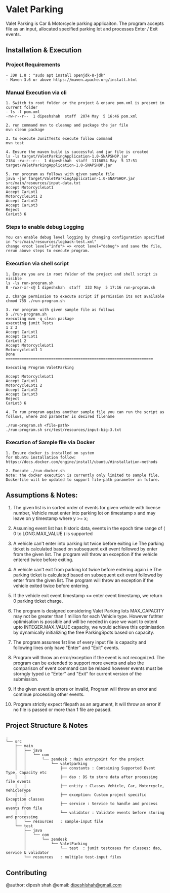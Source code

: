 # Valet Parking
Valet Parking is Car & Motorcycle parking applicaiton. The program accepts file as an input, allocated specified parking lot and processes Enter / Exit events.

## Installation & Execution
### Project Requirements
```
- JDK 1.8 : "sudo apt install openjdk-8-jdk"
- Maven 3.6 or above https://maven.apache.org/install.html
```
### Manual Execution via cli
```
1. Switch to root folder or the project & ensure pom.xml is present in current folder
- ls -l pom.xml
-rw-r--r--  1 dipeshshah  staff  2074 May  5 16:46 pom.xml

2. run command mvn to cleanup and package the jar file
mvn clean package

3. to execute JunitTests execute follow command
mvn test

4. Ensure the maven build is successful and jar file is created
ls -ls target/ValetParkingApplication-1.0-SNAPSHOP.jar
2184 -rw-r--r--  1 dipeshshah  staff  1116054 May  5 17:51 target/ValetParkingApplication-1.0-SNAPSHOP.jar

5. run program as follows with given sample file
java -jar target/ValetParkingApplication-1.0-SNAPSHOP.jar src/main/resources/input-data.txt
Accept MotorcycleLot1
Accept CarLot1
MotorcycleLot1 2
Accept CarLot2
Accept CarLot3
Reject
CarLot3 6
```

### Steps to enable debug Logging
```
You can enable debug level logging by changing configuration specified in "src/main/resources/logback-test.xml" 
change <root level="info"> => <root level="debug"> and save the file, rerun above steps to execute program.
```

### Execution via shell script
```
1. Ensure you are in root folder of the project and shell script is visible
ls -ls run-program.sh
8 -rwxr-xr-x@ 1 dipeshshah  staff  333 May  5 17:16 run-program.sh

2. Change permission to execute script if permission its not available
chmod 755 ./run-program.sh

3. run program with given sample file as follows
$ ./run-program.sh
executing mvn -q clean package
executing junit Tests
1 2 3
Accept CarLot1
Accept CarLot1
CarLot1 2
Accept MotorcycleLot1
MotorcycleLot1 1
Done
=================================================================

Executing Program ValetParking

Accept MotorcycleLot1
Accept CarLot1
MotorcycleLot1 2
Accept CarLot2
Accept CarLot3
Reject
CarLot3 6

4. To run program agains another sample file you can run the script as follows, where 2nd parameter is desired filename

./run-program.sh <file-path>
./run-program.sh src/test/resources/input-big-3.txt
```

### Execution of Sample file via Docker
```
1. Ensure docker is installed on system
for Ubuntu installation follow: https://docs.docker.com/engine/install/ubuntu/#installation-methods

2. Execute ./run-docker.sh
Note: the docker execution is currently only limited to sample file. Dockerfile will be updated to support file-path parameter in future.
```

##    Assumptions & Notes:

1. The given list is in sorted order of events for given vehicle with license number, Vehicle must enter into parking lot on timestamp x and may leave on y timestamp where y >= x;

2. Assuming event list has historic data, events in the epoch time range of ( 0 to LONG.MAX_VALUE ) is supported

3. A vehicle can't enter into parking lot twice before exiting i.e The parking ticket is calculated based on subsequent exit event followed by enter from the given list. The program will throw an exception if the vehicle entered twice before exiting. 

4. A vehicle can't exit from parking lot twice before entering again i.e The parking ticket is calculated based on subsequent exit event followed by enter from the given list. The program will throw an exception if the vehicle exited twice before entering. 

5. If the vehicle exit event timestamp <= enter event timestamp, we return 0 parking ticket charge.

6. The program is designed considering Valet Parking lots MAX_CAPACITY may not be greater than 1 million for each Vehicle type. However futhter optimisation is possible and will be needed in case we want to extent upto INTEGER.MAX_VALUE capacity, we would achieve this optimisation by dynamically initializing the free ParkingSpots based on capacity.  

7. The program assumes 1st line of every input file is capacity and following lines only have "Enter" and "Exit" events.

8. Program will throw an error/exception if the event is not recognized. The program can be extended to support more events and also the comparison of event command can be relaxed however events must be storngly typed i.e "Enter" and "Exit" for current version of the submission.

9. If the given event is errors or invalid, Program will throw an error and continue processing other events.

10. Program strictly expect filepath as an argument, It will throw an error if no file is passed or more than 1 file are passed.

## Project Structure & Notes

```
.
└── src
    ├── main
    │   ├── java
    │   │   └── com
    │   │       └── zendesk : Main entrypoint for the project
    │   │           └── valetparking
    │   │               ├── constants : Containing Supported Event Type, Capacity etc
    │   │               ├── dao : DS to store data after processing file events
    │   │               ├── entity : Classes Vehicle, Car, Motorcycle, VehicleType
    │   │               ├── exception: Custom project specific Exception classes
    │   │               ├── service : Service to handle and process events from file
    │   │               └── validator : Validate events before storing and processing
    │   └── resources   : sample-input file
    └── test
        ├── java
        │   └── com
        │       └── zendesk
        │           └── ValetParking
        │               └── test  : junit testcases for classes: dao, service & validator
        └── resources   : multiple test-input files
```

## Contributing

@author: dipesh shah
@email: dipeshlshah@gmail.com
